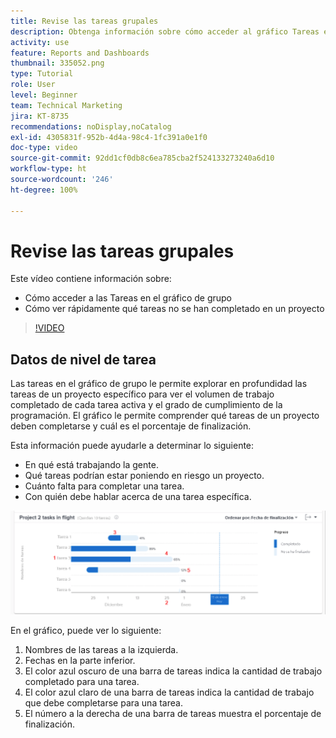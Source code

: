 ```yaml
---
title: Revise las tareas grupales
description: Obtenga información sobre cómo acceder al gráfico Tareas en vuelo y cómo ver rápidamente qué tareas no se han completado en un proyecto, todo ello en [!UICONTROL Análisis mejorado].
activity: use
feature: Reports and Dashboards
thumbnail: 335052.png
type: Tutorial
role: User
level: Beginner
team: Technical Marketing
jira: KT-8735
recommendations: noDisplay,noCatalog
exl-id: 4305831f-952b-4d4a-98c4-1fc391a0e1f0
doc-type: video
source-git-commit: 92dd1cf0db8c6ea785cba2f524133273240a6d10
workflow-type: ht
source-wordcount: '246'
ht-degree: 100%

---
```


# Revise las tareas grupales

Este vídeo contiene información sobre:

* Cómo acceder a las Tareas en el gráfico de grupo
* Cómo ver rápidamente qué tareas no se han completado en un proyecto

>[!VIDEO](https://video.tv.adobe.com/v/335052/?quality=12&learn=on)

## Datos de nivel de tarea

Las tareas en el gráfico de grupo le permite explorar en profundidad las tareas de un proyecto específico para ver el volumen de trabajo completado de cada tarea activa y el grado de cumplimiento de la programación. El gráfico le permite comprender qué tareas de un proyecto deben completarse y cuál es el porcentaje de finalización.

Esta información puede ayudarle a determinar lo siguiente:

* En qué está trabajando la gente.
* Qué tareas podrían estar poniendo en riesgo un proyecto.
* Cuánto falta para completar una tarea.
* Con quién debe hablar acerca de una tarea específica.

![Una imagen que muestra las tareas en el gráfico de grupo con números en las áreas descritas en las viñetas siguientes](assets/section-2-11.png)

En el gráfico, puede ver lo siguiente:

1. Nombres de las tareas a la izquierda.
1. Fechas en la parte inferior.
1. El color azul oscuro de una barra de tareas indica la cantidad de trabajo completado para una tarea.
1. El color azul claro de una barra de tareas indica la cantidad de trabajo que debe completarse para una tarea.
1. El número a la derecha de una barra de tareas muestra el porcentaje de finalización.
